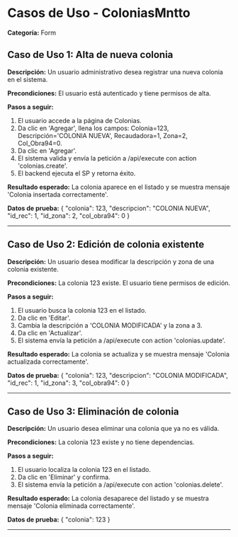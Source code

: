 # Casos de Uso - ColoniasMntto

**Categoría:** Form

## Caso de Uso 1: Alta de nueva colonia

**Descripción:** Un usuario administrativo desea registrar una nueva colonia en el sistema.

**Precondiciones:**
El usuario está autenticado y tiene permisos de alta.

**Pasos a seguir:**
1. El usuario accede a la página de Colonias.
2. Da clic en 'Agregar', llena los campos: Colonia=123, Descripción='COLONIA NUEVA', Recaudadora=1, Zona=2, Col_Obra94=0.
3. Da clic en 'Agregar'.
4. El sistema valida y envía la petición a /api/execute con action 'colonias.create'.
5. El backend ejecuta el SP y retorna éxito.

**Resultado esperado:**
La colonia aparece en el listado y se muestra mensaje 'Colonia insertada correctamente'.

**Datos de prueba:**
{ "colonia": 123, "descripcion": "COLONIA NUEVA", "id_rec": 1, "id_zona": 2, "col_obra94": 0 }

---

## Caso de Uso 2: Edición de colonia existente

**Descripción:** Un usuario desea modificar la descripción y zona de una colonia existente.

**Precondiciones:**
La colonia 123 existe. El usuario tiene permisos de edición.

**Pasos a seguir:**
1. El usuario busca la colonia 123 en el listado.
2. Da clic en 'Editar'.
3. Cambia la descripción a 'COLONIA MODIFICADA' y la zona a 3.
4. Da clic en 'Actualizar'.
5. El sistema envía la petición a /api/execute con action 'colonias.update'.

**Resultado esperado:**
La colonia se actualiza y se muestra mensaje 'Colonia actualizada correctamente'.

**Datos de prueba:**
{ "colonia": 123, "descripcion": "COLONIA MODIFICADA", "id_rec": 1, "id_zona": 3, "col_obra94": 0 }

---

## Caso de Uso 3: Eliminación de colonia

**Descripción:** Un usuario desea eliminar una colonia que ya no es válida.

**Precondiciones:**
La colonia 123 existe y no tiene dependencias.

**Pasos a seguir:**
1. El usuario localiza la colonia 123 en el listado.
2. Da clic en 'Eliminar' y confirma.
3. El sistema envía la petición a /api/execute con action 'colonias.delete'.

**Resultado esperado:**
La colonia desaparece del listado y se muestra mensaje 'Colonia eliminada correctamente'.

**Datos de prueba:**
{ "colonia": 123 }

---

